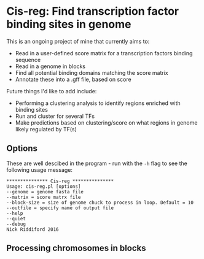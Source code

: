 # Cis-reg: Find transcription factor binding sites in genome 

This is an ongoing project of mine that currently aims to:
* Read in a user-defined score matrix for a transcription factors binding sequence
* Read in a genome in blocks
* Find all potential binding domains matching the score matrix
* Annotate these into a .gff file, based on score

Future things I'd like to add include: 
* Performing a clustering analysis to identify regions enriched with binding sites
* Run and cluster for several TFs
* Make predictions based on clustering/score on what regions in genome likely regulated by TF(s)

## Options
These are well descibed in the program - run with the `-h` flag to see the following usage message:

```{perl}
*************** Cis-reg ***************
Usage: cis-reg.pl [options]
--genome = genome fasta file
--matrix = score matrx file
--block-size = size of genome chuck to process in loop. Default = 10
--outfile = specify name of output file
--help
--quiet
--debug
Nick Riddiford 2016
```

## Processing chromosomes in blocks 